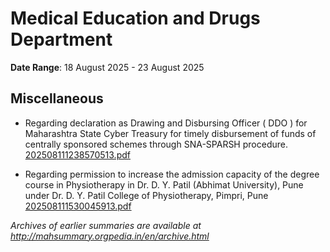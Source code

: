 # Medical Education and Drugs Department

**Date Range**: 18 August 2025 - 23 August 2025


## Miscellaneous
- Regarding declaration as Drawing and Disbursing Officer ( DDO ) for Maharashtra State Cyber Treasury for timely disbursement of funds of centrally sponsored schemes through SNA-SPARSH procedure.\
  [202508111238570513.pdf](https://gr.maharashtra.gov.in/Site/Upload/Government%20Resolutions/English/202508111238570513.pdf)

- Regarding permission to increase the admission capacity of the degree course in Physiotherapy in Dr. D. Y. Patil (Abhimat University), Pune under Dr. D. Y. Patil College of Physiotherapy, Pimpri, Pune\
  [202508111530045913.pdf](https://gr.maharashtra.gov.in/Site/Upload/Government%20Resolutions/English/202508111530045913.pdf)


*Archives of earlier summaries are available at http://mahsummary.orgpedia.in/en/archive.html*